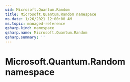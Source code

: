 ```yaml
---
uid: Microsoft.Quantum.Random
title: Microsoft.Quantum.Random namespace
ms.date: 1/26/2021 12:00:00 AM
ms.topic: managed-reference
qsharp.kind: namespace
qsharp.name: Microsoft.Quantum.Random
qsharp.summary: ''
---
```


# Microsoft.Quantum.Random namespace



